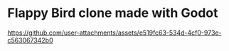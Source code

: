 ﻿# Flappy Bird clone made with Godot

https://github.com/user-attachments/assets/e519fc63-534d-4cf0-973e-c563067342b0
